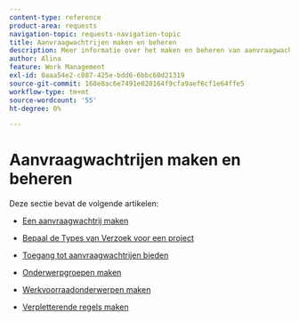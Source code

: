 ```yaml
---
content-type: reference
product-area: requests
navigation-topic: requests-navigation-topic
title: Aanvraagwachtrijen maken en beheren
description: Meer informatie over het maken en beheren van aanvraagwachtrijen in Adobe Workfront vindt u in de volgende artikelen.
author: Alina
feature: Work Management
exl-id: 0aaa54e2-c887-425e-bdd6-6bbc60d21319
source-git-commit: 168e8ac6e7491e020164f9cfa9aef6cf1e64ffe5
workflow-type: tm+mt
source-wordcount: '55'
ht-degree: 0%

---
```


# Aanvraagwachtrijen maken en beheren

Deze sectie bevat de volgende artikelen:

* [Een aanvraagwachtrij maken](../../../manage-work/requests/create-and-manage-request-queues/create-request-queue.md)
* [Bepaal de Types van Verzoek voor een project](../../../manage-work/requests/create-and-manage-request-queues/define-request-types-for-project.md)
* [Toegang tot aanvraagwachtrijen bieden](../../../manage-work/requests/create-and-manage-request-queues/provide-access-to-request-queues.md)
* [Onderwerpgroepen maken](../../../manage-work/requests/create-and-manage-request-queues/create-topic-groups.md)
* [Werkvoorraadonderwerpen maken](../../../manage-work/requests/create-and-manage-request-queues/create-queue-topics.md)
* [Verpletterende regels maken](../../../manage-work/requests/create-and-manage-request-queues/create-routing-rules.md)

   <!--
  <li><a href="../../../manage-work/requests/create-and-manage-request-queues/queue-details-tab-overview.md" class="MCXref xref" xrefformat="{para}">Overview of the Queue Details tab in a project</a> </li>
  -->

